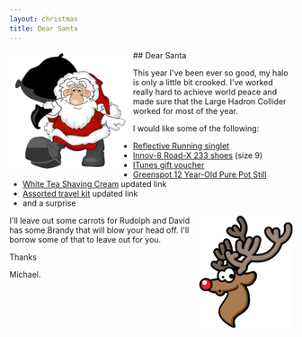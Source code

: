 ```yaml
---
layout: christmas
title: Dear Santa
---
```

<img style="float: left" src="/images/christmaslist/santa.png">
## Dear Santa

This year I've been ever so good, my halo is only a little bit crooked. I've
worked really hard to achieve world peace and made sure that the Large
Hadron Collider worked for most of the year.

I would like some of the following:

 * [Reflective Running singlet](http://www.runireland.com/products/vizion-bib-0)
 * [Innov-8 Road-X 233 shoes](http://www.wiggle.co.uk/inov-8-road-x-233-shoes/) (size 9)
 * [ITunes gift voucher](http://www.apple.com/itunes/gifts/)
 * [Greenspot 12 Year-Old Pure Pot Still](http://www.celticwhiskeyshop.com/Greenspot_12_Year_Old_Pure_Pot_Still-z-product-product-85-context-promotionalgroup-page-1.htm)
 * [White Tea Shaving Cream](http://www.executive-shaving.co.uk/shaving/eshave-shaving-cream/white-tea-shaving-cream.php) updated link
 * [Assorted travel kit](http://www.executive-shaving.co.uk/shaving/gift-sets/eshave-mini-kit.php) updated link
 * and a surprise

<img style="float: right" src="/images/christmaslist/rudolph.png">
I'll leave out some carrots for Rudolph and David has some Brandy that will
blow your head off. I'll borrow some of that to leave out for you.

Thanks

Michael.
